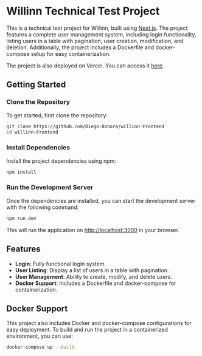 # Willinn Technical Test Project

This is a technical test project for Willinn, built using [Next.js](https://nextjs.org). The project features a complete user management system, including login functionality, listing users in a table with pagination, user creation, modification, and deletion. Additionally, the project includes a Dockerfile and docker-compose setup for easy containerization.

The project is also deployed on Vercel. You can access it [here](https://willinn-frontend.vercel.app/).

## Getting Started

### Clone the Repository

To get started, first clone the repository:

```bash
git clone https://github.com/Diego-Bonora/willinn-Frontend
cd willinn-Frontend
```

### Install Dependencies

Install the project dependencies using npm:

```bash
npm install
```

### Run the Development Server

Once the dependencies are installed, you can start the development server with the following command:

```bash
npm run dev
```

This will run the application on [http://localhost:3000](http://localhost:3000) in your browser.

## Features

- **Login**: Fully functional login system.
- **User Listing**: Display a list of users in a table with pagination.
- **User Management**: Ability to create, modify, and delete users.
- **Docker Support**: Includes a Dockerfile and docker-compose for containerization.

## Docker Support

This project also includes Docker and docker-compose configurations for easy deployment. To build and run the project in a containerized environment, you can use:

```bash
docker-compose up --build
```
